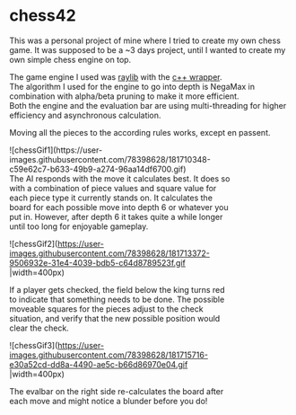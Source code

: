 # chess42

This was a personal project of mine where I tried to create my own chess game.
It was supposed to be a ~3 days project, until I wanted to create my own simple chess engine on top.

The game engine I used was [raylib](https://github.com/raysan5/raylib) with the [c++ wrapper](https://github.com/RobLoach/raylib-cpp).  
The algorithm I used for the engine to go into depth is NegaMax in combination with alpha/beta pruning to make it more efficient.  
Both the engine and the evaluation bar are using multi-threading for higher efficiency and asynchronous calculation.

Moving all the pieces to the according rules works, except en passent.
<div style="width:400px ; height:400px">
![chessGif1](https://user-images.githubusercontent.com/78398628/181710348-c59e62c7-b633-49b9-a274-96aa14df6700.gif)
<div>
The AI responds with the move it calculates best. It does so with a combination of piece values and square value for each piece type it currently stands on. It calculates the board for each possible move into depth 6 or whatever you put in. However, after depth 6 it takes quite a while longer until too long for enjoyable gameplay.

![chessGif2](https://user-images.githubusercontent.com/78398628/181713372-9506932e-31e4-4039-bdb5-c64d8789523f.gif |width=400px)

If a player gets checked, the field below the king turns red to indicate that something needs to be done. The possible moveable squares for the pieces adjust to the check situation, and verify that the new possible position would clear the check.

![chessGif3](https://user-images.githubusercontent.com/78398628/181715716-e30a52cd-dd8a-4490-ae5c-b66d86970e04.gif |width=400px)

The evalbar on the right side re-calculates the board after each move and might notice a blunder before you do!
